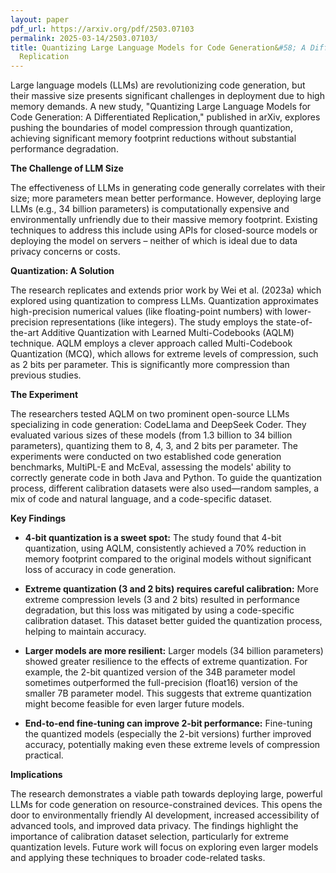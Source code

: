 ```yaml
---
layout: paper
pdf_url: https://arxiv.org/pdf/2503.07103
permalink: 2025-03-14/2503.07103/
title: Quantizing Large Language Models for Code Generation&#58; A Differentiated
  Replication
---
```




Large language models (LLMs) are revolutionizing code generation, but their massive size presents significant challenges in deployment due to high memory demands. A new study, "Quantizing Large Language Models for Code Generation: A Differentiated Replication," published in arXiv, explores pushing the boundaries of model compression through quantization, achieving significant memory footprint reductions without substantial performance degradation.


**The Challenge of LLM Size**

The effectiveness of LLMs in generating code generally correlates with their size; more parameters mean better performance.  However, deploying large LLMs (e.g., 34 billion parameters) is computationally expensive and environmentally unfriendly due to their massive memory footprint.  Existing techniques to address this include using APIs for closed-source models or deploying the model on servers – neither of which is ideal due to data privacy concerns or costs.

**Quantization: A Solution**

The research replicates and extends prior work by Wei et al. (2023a) which explored using quantization to compress LLMs.  Quantization approximates high-precision numerical values (like floating-point numbers) with lower-precision representations (like integers).  The study employs the state-of-the-art Additive Quantization with Learned Multi-Codebooks (AQLM) technique.  AQLM employs a clever approach called Multi-Codebook Quantization (MCQ), which allows for extreme levels of compression, such as 2 bits per parameter. This is significantly more compression than previous studies.

**The Experiment**

The researchers tested AQLM on two prominent open-source LLMs specializing in code generation: CodeLlama and DeepSeek Coder.  They evaluated various sizes of these models (from 1.3 billion to 34 billion parameters), quantizing them to 8, 4, 3, and 2 bits per parameter. The experiments were conducted on two established code generation benchmarks, MultiPL-E and McEval, assessing the models' ability to correctly generate code in both Java and Python. To guide the quantization process, different calibration datasets were also used—random samples, a mix of code and natural language, and a code-specific dataset.


**Key Findings**

* **4-bit quantization is a sweet spot:**  The study found that 4-bit quantization, using AQLM, consistently achieved a 70% reduction in memory footprint compared to the original models without significant loss of accuracy in code generation.

* **Extreme quantization (3 and 2 bits) requires careful calibration:**  More extreme compression levels (3 and 2 bits) resulted in performance degradation, but this loss was mitigated by using a code-specific calibration dataset.  This dataset better guided the quantization process, helping to maintain accuracy.

* **Larger models are more resilient:**  Larger models (34 billion parameters) showed greater resilience to the effects of extreme quantization.  For example, the 2-bit quantized version of the 34B parameter model sometimes outperformed the full-precision (float16) version of the smaller 7B parameter model.  This suggests that extreme quantization might become feasible for even larger future models.

* **End-to-end fine-tuning can improve 2-bit performance:** Fine-tuning the quantized models (especially the 2-bit versions) further improved accuracy, potentially making even these extreme levels of compression practical.

**Implications**

The research demonstrates a viable path towards deploying large, powerful LLMs for code generation on resource-constrained devices.  This opens the door to environmentally friendly AI development, increased accessibility of advanced tools, and improved data privacy. The findings highlight the importance of calibration dataset selection, particularly for extreme quantization levels. Future work will focus on exploring even larger models and applying these techniques to broader code-related tasks.